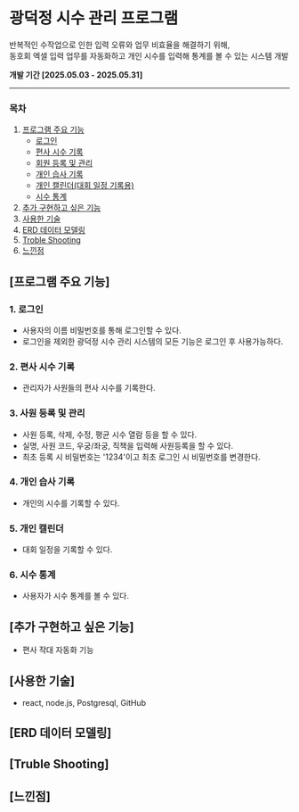 # 광덕정 시수 관리 프로그램

반복적인 수작업으로 인한 입력 오류와 업무 비효율을 해결하기 위해, <br>
동호회 엑셀 입력 업무를 자동화하고 개인 시수를 입력해 통계를 볼 수 있는 시스템 개발

**개발 기간 [2025.05.03 - 2025.05.31]**

---

### 목차

1. [프로그램 주요 기능](#프로그램-주요-기능)
   - [로그인](#1-로그인)
   - [편사 시수 기록](#2-편사-시수-기록)
   - [회원 등록 및 관리](#3-사원-등록-및-관리)
   - [개인 습사 기록](#4-개인-습사-기록)
   - [개인 캘린더(대회 일정 기록용)](#5-개인-캘린더)
   - [시수 통계](#6-시수-통계)
2. [추가 구현하고 싶은 기능](#추가-구현하고-싶은-기능)
3. [사용한 기술](#사용한-기술)
4. [ERD 데이터 모델링](#erd-데이터-모델링)
5. [Troble Shooting](#truble-shooting)
6. [느낀점](#느낀점)

## [프로그램 주요 기능]

### 1. 로그인

- 사용자의 이름 비밀번호를 통해 로그인할 수 있다.
- 로그인을 제외한 광덕정 시수 관리 시스템의 모든 기능은 로그인 후 사용가능하다.

### 2. 편사 시수 기록

- 관리자가 사원들의 편사 시수를 기록한다.

### 3. 사원 등록 및 관리

- 사원 등록, 삭제, 수정, 평균 시수 열람 등을 할 수 있다.
- 실명, 사원 코드, 우궁/좌궁, 직책을 입력해 사원등록을 할 수 있다.
- 최초 등록 시 비밀번호는 '1234'이고 최초 로그인 시 비밀번호를 변경한다.

### 4. 개인 습사 기록

- 개인의 시수를 기록할 수 있다.

### 5. 개인 캘린더

- 대회 일정을 기록할 수 있다.

### 6. 시수 통계

- 사용자가 시수 통계를 볼 수 있다.

## [추가 구현하고 싶은 기능]

- 편사 작대 자동화 기능

## [사용한 기술]

- react, node.js, Postgresql, GitHub

## [ERD 데이터 모델링]

## [Truble Shooting]

## [느낀점]

